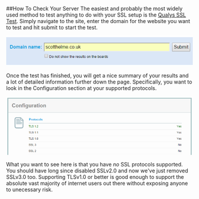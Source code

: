 ##How To Check Your Server 
The easiest and probably the most widely used method to test anything to do with your SSL setup is the [Qualys SSL Test](https://www.ssllabs.com/ssltest/index.html). Simply navigate to the site, enter the domain for the website you want to test and hit submit to start the test. 

![Qualys insert domain](/images/qualys-domain-name.png)


Once the test has finished, you will get a nice summary of your results and a lot of detailed information further down the page. Specifically, you want to look in the Configuration section at your supported protocols. 

![Qualys protocols](/images/qualys-configuration.png)


What you want to see here is that you have *no* SSL protocols supported. You should have long since disabled SSLv2.0 and now we've just removed SSLv3.0 too. Supporting TLSv1.0 or better is good enough to support the absolute vast majority of internet users out there without exposing anyone to unecessary risk.
